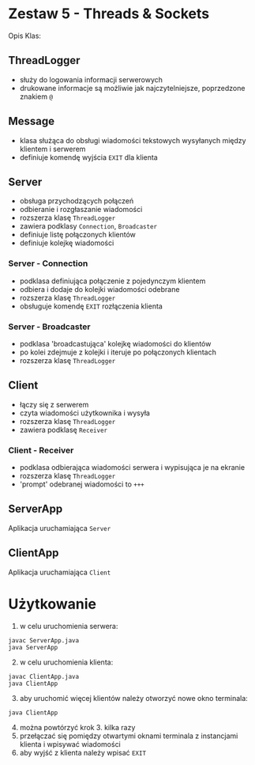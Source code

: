 # Zestaw 5 - Threads & Sockets

Opis Klas:

## ThreadLogger

- służy do logowania informacji serwerowych 
- drukowane informacje są możliwie jak najczytelniejsze, poprzedzone znakiem `@`

## Message 

- klasa służąca do obsługi wiadomości tekstowych wysyłanych między klientem i serwerem
- definiuje komendę wyjścia `EXIT` dla klienta

## Server

- obsługa przychodzących połączeń
- odbieranie i rozgłaszanie wiadomości
- rozszerza klasę `ThreadLogger`
- zawiera podklasy `Connection`, `Broadcaster`
- definiuje listę połączonych klientów 
- definiuje kolejkę wiadomości

### Server - Connection

- podklasa definiująca połączenie z pojedynczym klientem
- odbiera i dodaje do kolejki wiadomości odebrane
- rozszerza klasę `ThreadLogger`
- obsługuje komendę `EXIT` rozłączenia klienta

### Server - Broadcaster

- podklasa 'broadcastująca' kolejkę wiadomości do klientów
- po kolei zdejmuje z kolejki i iteruje po połączonych klientach 
- rozszerza klasę `ThreadLogger`

## Client

- łączy się z serwerem
- czyta wiadomości użytkownika i wysyła
- rozszerza klasę `ThreadLogger`
- zawiera podklasę `Receiver`

### Client - Receiver

- podklasa odbierająca wiadomości serwera i wypisująca je na ekranie
- rozszerza klasę `ThreadLogger`
- 'prompt' odebranej wiadomości to `+++`

## ServerApp

Aplikacja uruchamiająca `Server`

## ClientApp

Aplikacja uruchamiająca `Client`

# Użytkowanie

1. w celu uruchomienia serwera:
```
javac ServerApp.java
java ServerApp
```
2. w celu uruchomienia klienta:
```
javac ClientApp.java
java ClientApp
```
3. aby uruchomić więcej klientów należy otworzyć nowe okno terminala:
```
java ClientApp
```
4. można powtórzyć krok 3. kilka razy
5. przełączać się pomiędzy otwartymi oknami terminala z instancjami klienta i wpisywać wiadomości
6. aby wyjść z klienta należy wpisać `EXIT`

